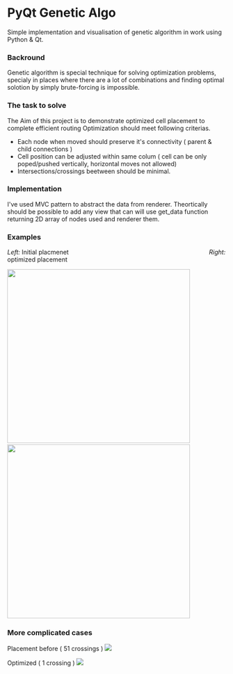 # PyQt Genetic Algo
Simple implementation and visualisation of genetic algorithm in work using Python & Qt. 

### Backround
Genetic algorithm is special technique for solving optimization problems,
specialy in places where there are a lot of combinations and finding optimal solotion by simply brute-forcing is impossible.

### The task to solve
The Aim of this project is to demonstrate optimized cell placement to complete efficient routing
Optimization should meet following criterias.
* Each node when moved should preserve it's connectivity ( parent & child connections )
* Cell position can be adjusted within same colum ( cell can be only poped/pushed vertically, horizontal moves not allowed)
* Intersections/crossings beetween  should be minimal.

### Implementation
I've used MVC pattern to abstract the data from renderer.
Theortically should be possible to add any view that can will use get_data function returning 2D array of nodes used and renderer them.


### Examples 
*Left:* Initial placmenet  &nbsp;&nbsp; &nbsp;&nbsp;&nbsp;&nbsp;&nbsp;&nbsp;&nbsp;&nbsp;&nbsp;&nbsp;&nbsp;&nbsp; &nbsp;&nbsp;&nbsp;&nbsp;&nbsp;&nbsp;&nbsp;&nbsp;&nbsp;&nbsp;&nbsp;&nbsp; &nbsp;&nbsp;&nbsp;&nbsp;&nbsp;&nbsp;&nbsp;&nbsp;&nbsp;&nbsp;&nbsp;&nbsp; &nbsp;&nbsp;&nbsp;&nbsp;&nbsp;&nbsp;&nbsp;&nbsp;&nbsp;&nbsp;&nbsp;&nbsp; &nbsp;&nbsp;&nbsp;&nbsp;&nbsp;&nbsp;&nbsp;&nbsp;&nbsp;&nbsp; &nbsp;&nbsp;&nbsp;&nbsp;&nbsp;&nbsp;&nbsp;&nbsp;&nbsp;&nbsp;&nbsp;&nbsp;&nbsp;&nbsp; *Right:* optimized placement

<img src="https://i.ibb.co/C2gyWWf/bef.png" width="420" height="400">&nbsp;&nbsp;&nbsp;&nbsp;&nbsp;&nbsp;&nbsp;&nbsp;&nbsp;&nbsp;
<img src="https://i.ibb.co/0ttqnFY/aft.png" width="420" height="400">



### More complicated cases

Placement before ( 51 crossings )
<img src="https://i.ibb.co/YDR5PKS/1.png">


Optimized ( 1 crossing )
<img src="https://i.ibb.co/2dmL5sC/2.png">


